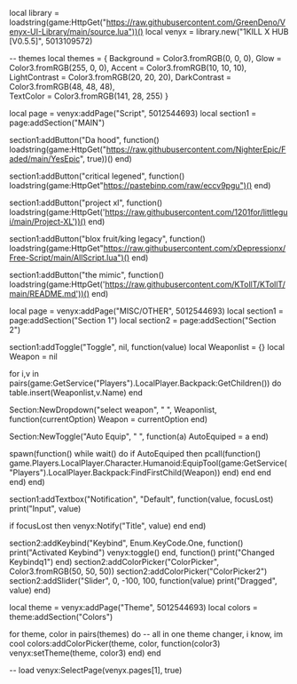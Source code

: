 local library = loadstring(game:HttpGet("https://raw.githubusercontent.com/GreenDeno/Venyx-UI-Library/main/source.lua"))()
local venyx = library.new("1KILL X HUB [V0.5.5]", 5013109572)

-- themes
local themes = {
Background = Color3.fromRGB(0, 0, 0),
Glow = Color3.fromRGB(255, 0, 0),
Accent = Color3.fromRGB(10, 10, 10),
LightContrast = Color3.fromRGB(20, 20, 20),
DarkContrast = Color3.fromRGB(48, 48, 48),  
TextColor = Color3.fromRGB(141, 28, 255)
}

local page = venyx:addPage("Script", 5012544693)
local section1 = page:addSection("MAIN")

section1:addButton("Da hood", function()
loadstring(game:HttpGet("https://raw.githubusercontent.com/NighterEpic/Faded/main/YesEpic", true))()
end)

section1:addButton("critical legened", function()
loadstring(game:HttpGet"https://pastebinp.com/raw/eccv9pgu")()
end)

section1:addButton("project xl", function()
loadstring(game:HttpGet('https://raw.githubusercontent.com/1201for/littlegui/main/Project-XL'))()
end)

section1:addButton("blox fruit/king legacy", function()
loadstring(game:HttpGet"https://raw.githubusercontent.com/xDepressionx/Free-Script/main/AllScript.lua")()
end)

section1:addButton("the mimic", function()
loadstring(game:HttpGet('https://raw.githubusercontent.com/KTollT/KTollT/main/README.md'))()
end)

local page = venyx:addPage("MISC/OTHER", 5012544693)
local section1 = page:addSection("Section 1")
local section2 = page:addSection("Section 2")

section1:addToggle("Toggle", nil, function(value)
local Weaponlist = {}
local Weapon = nil

for i,v in pairs(game:GetService("Players").LocalPlayer.Backpack:GetChildren()) do
    table.insert(Weaponlist,v.Name)
end

Section:NewDropdown("select weapon", " ", Weaponlist, function(currentOption)
    Weapon = currentOption
end)

Section:NewToggle("Auto Equip", " ", function(a)
AutoEquiped = a
end)

spawn(function()
while wait() do
if AutoEquiped then
pcall(function()
game.Players.LocalPlayer.Character.Humanoid:EquipTool(game:GetService("Players").LocalPlayer.Backpack:FindFirstChild(Weapon))
end)
end
end
end)
end)

section1:addTextbox("Notification", "Default", function(value, focusLost)
print("Input", value)

if focusLost then
venyx:Notify("Title", value)
end
end)

section2:addKeybind("Keybind", Enum.KeyCode.One, function()
print("Activated Keybind")
venyx:toggle()
end, function()
print("Changed Keybindq1")
end)
section2:addColorPicker("ColorPicker", Color3.fromRGB(50, 50, 50))
section2:addColorPicker("ColorPicker2")
section2:addSlider("Slider", 0, -100, 100, function(value)
print("Dragged", value)
end)

local theme = venyx:addPage("Theme", 5012544693)
local colors = theme:addSection("Colors")

for theme, color in pairs(themes) do -- all in one theme changer, i know, im cool
colors:addColorPicker(theme, color, function(color3)
venyx:setTheme(theme, color3)
end)
end

-- load
venyx:SelectPage(venyx.pages[1], true)
